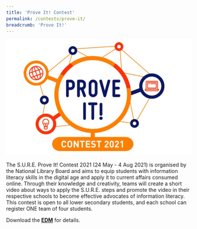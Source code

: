 ```yaml
---
title: 'Prove It! Contest'
permalink: /contests/prove-it/
breadcrumb: 'Prove It!'
---
```


![](..\images\proveit2021-logo.JPG)

The S.U.R.E. Prove It! Contest 2021 (24 May - 4 Aug 2021) is organised by the National Library Board and aims to equip students with information literacy skills in the digital age and apply it to current affairs consumed online. Through their knowledge and creativity, teams will create a short video about ways to apply the S.U.R.E. steps and promote the video in their respective schools to become effective advocates of information literacy.  This contest is open to all lower secondary students, and each school can register ONE team of four students.

Download the **[EDM](https://go.gov.sg/nlb-proveit2021)** for details.